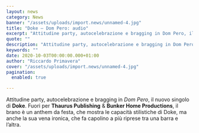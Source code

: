 ```yaml
---
layout: news
category: News
banner: "/assets/uploads/import.news/unnamed-4.jpg"
title: "Doke – Dom Pero: audio"
excerpt: "Attitudine party, autocelebrazione e bragging in Dom Pero, il nuovo singolo di Doke. Fuori per Thaurus Publishing & Bunker Home Productions, il brano è un anthem da festa, che mostra le capacità stilistiche di Doke, ma anche la sua vena ironica, che fa capolino a più riprese tra una barra e l’altra"
quote: ""
description: "Attitudine party, autocelebrazione e bragging in Dom Pero, il nuovo singolo di Doke. Fuori per Thaurus Publishing & Bunker Home Productions, il brano è un anthem da festa, che mostra le capacità stilistiche di Doke, ma anche la sua vena ironica, che fa capolino a più riprese tra una barra e l’altra"
keywords: ""
date: 2020-10-03T00:00:00.000+01:00
author: "Riccardo Primavera"
cover: "/assets/uploads/import.news/unnamed-4.jpg"
pagination:
  enabled: true

---
```


Attitudine party, autocelebrazione e bragging in _Dom Pero_, il nuovo singolo di **Doke**. Fuori per **Thaurus Publishing** & **Bunker Home Productions**, il brano è un anthem da festa, che mostra le capacità stilistiche di Doke, ma anche la sua vena ironica, che fa capolino a più riprese tra una barra e l’altra.